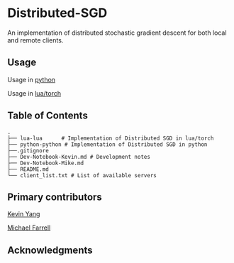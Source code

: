 # Distributed-SGD

An implementation of distributed stochastic gradient descent for both local and remote clients.

## Usage

Usage in [python](https://github.com/michaelfarrell76/Distributed-SGD/tree/master/python-python) 

Usage in [lua/torch](https://github.com/michaelfarrell76/Distributed-SGD/tree/master/lua-lua) 

## Table of Contents
```
.
├── lua-lua	     # Implementation of Distributed SGD in lua/torch
├── python-python # Implementation of Distributed SGD in python
├──.gitignore	
├── Dev-Notebook-Kevin.md # Development notes
├── Dev-Notebook-Mike.md
├── README.md
└── client_list.txt # List of available servers
```


## Primary contributors

[Kevin Yang](https://github.com/kyang01)

[Michael Farrell](https://github.com/michaelfarrell76)

## Acknowledgments
